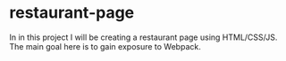 # restaurant-page
In in this project I will be creating a restaurant page using HTML/CSS/JS. The main goal here is to gain exposure to Webpack.

